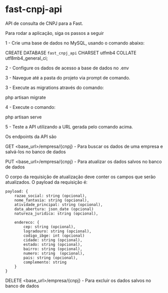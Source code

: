 # fast-cnpj-api
API de consulta de CNPJ para a Fast.

Para rodar a aplicação, siga os passos a seguir 

1 - Crie uma base de dados no MySQL, usando o comando abaixo:

CREATE DATABASE `fast_cnpj_api` CHARSET utfmb4 COLLATE utf8mb4_general_ci;

2 - Configure os dados de acesso a base de dados no .env

3 - Navegue até a pasta do projeto via prompt de comando.

3 - Execute as migrations através do comando:

php artisan migrate

4 - Execute o comando:

php artisan serve

5 - Teste a API utilizando a URL gerada pelo comando acima.

Os endpoints da API são

GET <base_url>/empresa/{cnpj} - Para buscar os dados de uma empresa e salvá-los no banco de dados

PUT <base_url>/empresa/{cnpj} - Para atualizar os dados salvos no banco de dados

O corpo da requisição de atualização deve conter os campos que serão atualizados. O payload da requisição é:

    payload: {
        razao_social: string (opcional),
        nome_fantasia: string (opcional),
        atividade_principal: string (opcional),
        data_abertura: json_date (opcional)
        natureza_juridica: string (opcional),

        endereco: {
            cep: string (opcional), 
            logradouro: string (opcional),
            codigo_ibge: int (opcional)
            cidade: string (opcional),
            estado: string (opcional),
            bairro: string (opcional),
            numero: string  (opcional),
            pais: string (opcional),
            complemento: string
        }
    }

DELETE <base_url>/empresa/{cnpj} - Para excluir os dados salvos no banco de dados
